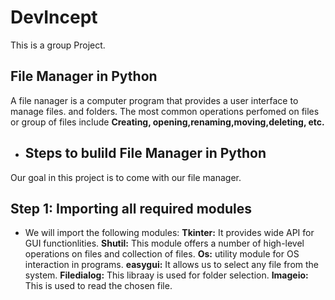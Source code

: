 # DevIncept
This is a group Project.
## File Manager in Python
A file nanager is a computer program that provides a user interface to manage files. and folders.
The most common operations perfomed on files or group of files include **Creating, opening,renaming,moving,deleting, etc.**
* ## Steps to bulild File Manager in Python
Our goal in this project is to come with our file manager.
## Step 1: Importing all required modules
* We will import the following modules:
**Tkinter:** It provides wide API for GUI functionlities.
**Shutil:** This module offers a number of high-level operations on files and collection of files.
**Os:** utility module for OS interaction in programs.
**easygui:** It allows us to select any file from the system.
**Filedialog:** This libraay is used for folder selection.
**Imageio:** This is used to read the chosen file.



 

